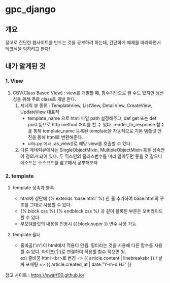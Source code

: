 # gpc_django

## 개요

장고로 간단한 웹사이트를 만드는 것을 공부하려 하는데, 간단하게 예제를 따라하면서 테크닉을 익히려고 한다!



## 내가 알게된 것

### 1. View

1. CBV(Class Based View) : view를 개발할 때, 함수기반으로 짤 수도 있지만 생산성을 위해 주로 class로 개발 한다.  
   1. 제네릭 뷰 종류 : TemplateView, ListView, DetailView, CreateView, UpdateView 대표적  
      - template_name 으로 html 파일 path 설정해주고, def get 또는 def post 등으로 http method 처리를 할 수 있다. render_to_response 함수를 통해 template_name 등록된 template을 자동적으로 기본 템플릿 엔진을 통해 html로 변환해준다.  
      - urls.py 에서 .as_view()로 해당 view를 호출할 수 있다.
   2. 다른 제네릭뷰에서는 SingleObjectMixin, MultipleObjectMixin 등을 상속받아 정의가 되어 있다. 두 믹스인의 클래스변수를 미리 알아두면 좋을 것 같으니 메소드는 소스코드를 참고해서 공부해보자


### 2. template

1. template 상속과 블록
   - html에 상단에 {% extends 'base.html' %} 한 줄 추가하여 base.html의 구조를 그대로 사용할 수 있다.
   - {% block css %} <link scr="#"> {% endblock css %} 과 같이 블록된 부분은 오버라이드할 수 있다.
   - 부모템플릿의 내용을 인용시 {{ block.super }} 변수 사용 가능

2. template 필터

   - 줄바꿈('\n')이 html에서 적용이 안됨. 필터라는 것을 사용해 다른 함수를 사용할 수 있다. 파이프('|')로 연결하여 적용할 함수 적으면 됨.  
ex) 줄바꿈 html \<br>로 변경 => {{ article.content | linebreaksbr }} / 날짜 포매팅 => {{ article.created_at | date:"Y-m-d H:i" }}

참고 사이트 : https://swarf00.github.io/

